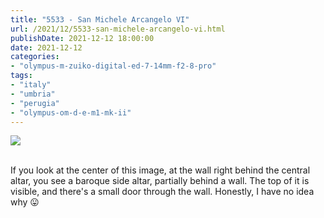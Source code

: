 ```yaml
---
title: "5533 - San Michele Arcangelo VI"
url: /2021/12/5533-san-michele-arcangelo-vi.html
publishDate: 2021-12-12 18:00:00
date: 2021-12-12
categories:
- "olympus-m-zuiko-digital-ed-7-14mm-f2-8-pro"
tags:
- "italy"
- "umbria"
- "perugia"
- "olympus-om-d-e-m1-mk-ii"
---
```

<div class="container">
<div class="center"><a target="_blank" href="https://d25zfm9zpd7gm5.cloudfront.net/1200x1200/2019/20190902_124049-2-HDR_lr.jpg"><img class="webfeedsFeaturedVisual" src="https://d25zfm9zpd7gm5.cloudfront.net/0600x0600/2019/20190902_124049-2-HDR_lr.jpg" /></a></div>
</div>
<br />

If you look at the center of this image, at the wall right
behind the central altar, you see a baroque side altar,
partially behind a wall. The top of it is visible, and
there's a small door through the wall. Honestly, I have no
idea why :stuck_out_tongue:

